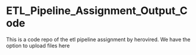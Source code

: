 # ETL_Pipeline_Assignment_Output_Code
This is a code repo of the etl pipeline assignment by herovired. We have the option to upload files here

